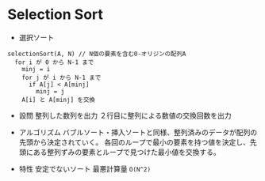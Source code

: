 # Selection Sort
- 選択ソート

```
selectionSort(A, N) // N個の要素を含む0-オリジンの配列A
  for i が 0 から N-1 まで
    minj = i
    for j が i から N-1 まで
      if A[j] < A[minj]
        minj = j
    A[i] と A[minj] を交換
```

- 設問
整列した数列を出力
２行目に整列による数値の交換回数を出力

- アルゴリズム
バブルソート・挿入ソートと同様、整列済みのデータが配列の先頭から決定されていく。
各回のループで最小の要素を持つ値を決定し、先頭にある整列ずみの要素とループで見つけた最小値を交換する。

- 特性
安定でないソート
最悪計算量 `O(N^2)`

